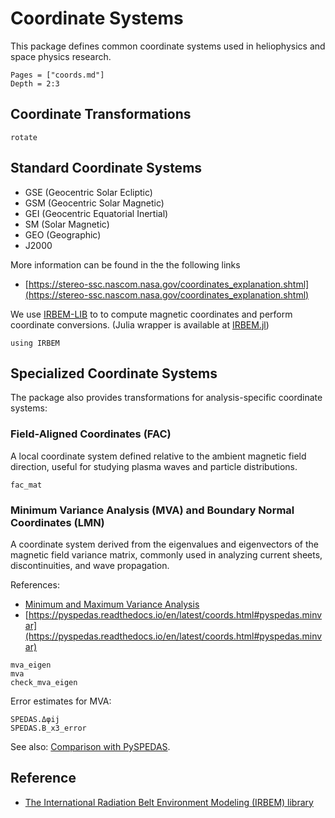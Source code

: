 # Coordinate Systems

This package defines common coordinate systems used in heliophysics and space physics research.

```@contents
Pages = ["coords.md"]
Depth = 2:3
```

## Coordinate Transformations

```@docs; canonical=false
rotate
```

## Standard Coordinate Systems

* GSE (Geocentric Solar Ecliptic)
* GSM (Geocentric Solar Magnetic)
* GEI (Geocentric Equatorial Inertial)
* SM (Solar Magnetic)
* GEO (Geographic)
* J2000

More information can be found in the the following links

- [https://stereo-ssc.nascom.nasa.gov/coordinates_explanation.shtml](https://stereo-ssc.nascom.nasa.gov/coordinates_explanation.shtml)

<!-- 
!!! note "Implementation Status"
    Transformations between these coordinate systems are planned but not yet implemented.
-->


We use [IRBEM-LIB](https://prbem.github.io/IRBEM/) to to compute magnetic coordinates and perform coordinate conversions. (Julia wrapper is available at [IRBEM.jl](https://github.com/Beforerr/IRBEM.jl))

```@example coords
using IRBEM
```


## Specialized Coordinate Systems

The package also provides transformations for analysis-specific coordinate systems:

### Field-Aligned Coordinates (FAC)

A local coordinate system defined relative to the ambient magnetic field direction, useful for studying plasma waves and particle distributions.

```@docs; canonical=false
fac_mat
```

### Minimum Variance Analysis (MVA) and Boundary Normal Coordinates (LMN)

A coordinate system derived from the eigenvalues and eigenvectors of the magnetic field variance matrix, commonly used in analyzing current sheets, discontinuities, and wave propagation.

References:

- [Minimum and Maximum Variance Analysis](https://ui.adsabs.harvard.edu/abs/1998ISSIR...1..185S)
- [https://pyspedas.readthedocs.io/en/latest/coords.html#pyspedas.minvar](https://pyspedas.readthedocs.io/en/latest/coords.html#pyspedas.minvar)

```@docs; canonical=false
mva_eigen
mva
check_mva_eigen
```

Error estimates for MVA:

```@docs; canonical=false
SPEDAS.Δφij
SPEDAS.B_x3_error
```

See also: [Comparison with PySPEDAS](../validation/pyspedas.md#minimum-variance-analysis).

## Reference

- [The International Radiation Belt Environment Modeling (IRBEM) library](https://prbem.github.io/IRBEM/)